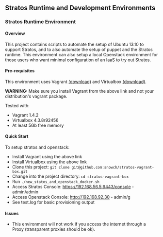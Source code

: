 ## Stratos Runtime and Development Environments 

### Stratos Runtime Environment

#### Overview

This project contains scripts to automate the setup of Ubuntu 13.10 to support Stratos, and to also automate the setup of puppet and the Stratos runtime.  This environment can also setup a local Openstack environment for those users who want minimal configuration of an IaaS to try out Stratos.

#### Pre-requisites

This environment uses Vagrant [(download)](http://www.vagrantup.com/downloads.html) and Virtualbox [(download)](https://www.virtualbox.org/wiki/Downloads).

**WARNING:** Make sure you install Vagrant from the above link and not your distribution's vagrant package.

Tested with:

- Vagrant 1.4.2
- Virtualbox 4.3.8r92456
- At least 5Gb free memory

#### Quick Start

To setup stratos and openstack:

- Install Vagrant using the above link
- Install Virtualbox using the above link
- Clone this project: ```git clone git@github.com:snowch/stratos-vagrant-box.git```
- Change into the project directory: ```cd stratos-vagrant-box```
- Run ```./new_statos_and_openstack_docker.sh```
- Access Stratos Console: https://192.168.56.5:9443/console - admin/admin
- Access Openstack Console: http://192.168.92.30 - admin/g
- See test.log for basic provisioning output

#### Issues

- This environment will not work if you access the internet through a Proxy (transparent proxies should be ok).

